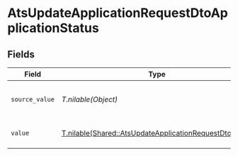 # AtsUpdateApplicationRequestDtoApplicationStatus


## Fields

| Field                                                                                                                | Type                                                                                                                 | Required                                                                                                             | Description                                                                                                          | Example                                                                                                              |
| -------------------------------------------------------------------------------------------------------------------- | -------------------------------------------------------------------------------------------------------------------- | -------------------------------------------------------------------------------------------------------------------- | -------------------------------------------------------------------------------------------------------------------- | -------------------------------------------------------------------------------------------------------------------- |
| `source_value`                                                                                                       | *T.nilable(Object)*                                                                                                  | :heavy_minus_sign:                                                                                                   | The source value of the application status.                                                                          | Hired                                                                                                                |
| `value`                                                                                                              | [T.nilable(Shared::AtsUpdateApplicationRequestDtoValue)](../../models/shared/atsupdateapplicationrequestdtovalue.md) | :heavy_minus_sign:                                                                                                   | The status of the application.                                                                                       | hired                                                                                                                |